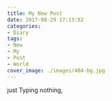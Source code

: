 ```yaml
---
title: My New Post
date: 2017-08-29 17:13:52
categories:
- Diary
tags: 
- New
- My
- Post
- World
cover_image: ./images/404-bg.jpg
---
```

just Typing nothing,
